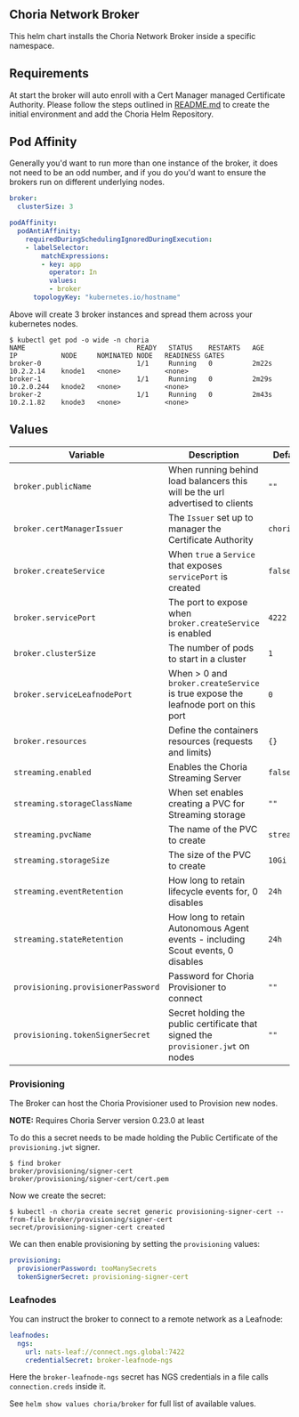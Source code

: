 ## Choria Network Broker

This helm chart installs the Choria Network Broker inside a specific namespace.

## Requirements

At start the broker will auto enroll with a Cert Manager managed Certificate Authority.
Please follow the steps outlined in [README.md](../README.md) to create the initial environment
and add the Choria Helm Repository.

## Pod Affinity

Generally you'd want to run more than one instance of the broker, it does not need to be an odd number,
and if you do you'd want to ensure the brokers run on different underlying nodes. 

```yaml
broker:
  clusterSize: 3

podAffinity:
  podAntiAffinity:
    requiredDuringSchedulingIgnoredDuringExecution:
    - labelSelector:
        matchExpressions:
        - key: app
          operator: In
          values:
          - broker
      topologyKey: "kubernetes.io/hostname"
```

Above will create 3 broker instances and spread them across your kubernetes nodes.

```nohighlight
$ kubectl get pod -o wide -n choria
NAME                            READY   STATUS    RESTARTS   AGE     IP           NODE     NOMINATED NODE   READINESS GATES
broker-0                        1/1     Running   0          2m22s   10.2.2.14    knode1   <none>           <none>
broker-1                        1/1     Running   0          2m29s   10.2.0.244   knode2   <none>           <none>
broker-2                        1/1     Running   0          2m43s   10.2.1.82    knode3   <none>           <none>
```

## Values

|Variable|Description|Default|
|--------|-----------|-------|
|`broker.publicName`|When running behind load balancers this will be the url advertised to clients|`""`|
|`broker.certManagerIssuer`|The `Issuer` set up to manager the Certificate Authority|`choria-ca`|
|`broker.createService`|When `true` a `Service` that exposes `servicePort` is created|`false`|
|`broker.servicePort`|The port to expose when `broker.createService` is enabled|`4222`|
|`broker.clusterSize`|The number of pods to start in a cluster|`1`|
|`broker.serviceLeafnodePort`|When > 0 and `broker.createService` is true expose the leafnode port on this port|`0`|
|`broker.resources`|Define the containers resources (requests and limits)|`{}`|
|`streaming.enabled`|Enables the Choria Streaming Server|`false`|
|`streaming.storageClassName`|When set enables creating a PVC for Streaming storage|`""`|
|`streaming.pvcName`|The name of the PVC to create|`streaming`|
|`streaming.storageSize`|The size of the PVC to create|`10Gi`|
|`streaming.eventRetention`|How long to retain lifecycle events for, 0 disables|`24h`|
|`streaming.stateRetention`|How long to retain Autonomous Agent events - including Scout events, 0 disables|`24h`|
|`provisioning.provisionerPassword`|Password for Choria Provisioner to connect|`""`|
|`provisioning.tokenSignerSecret`|Secret holding the public certificate that signed the `provisioner.jwt` on nodes|`""`|

### Provisioning

The Broker can host the Choria Provisioner used to Provision new nodes.

**NOTE:** Requires Choria Server version 0.23.0 at least

To do this a secret needs to be made holding the Public Certificate of the `provisioning.jwt` signer.

```nohighlight
$ find broker
broker/provisioning/signer-cert
broker/provisioning/signer-cert/cert.pem
```

Now we create the secret:

```nohighlight
$ kubectl -n choria create secret generic provisioning-signer-cert --from-file broker/provisioning/signer-cert
secret/provisioning-signer-cert created
```

We can then enable provisioning by setting the `provisioning` values:

```yaml
provisioning:
  provisionerPassword: tooManySecrets
  tokenSignerSecret: provisioning-signer-cert
```

### Leafnodes

You can instruct the broker to connect to a remote network as a Leafnode:

```yaml
leafnodes:
  ngs:
    url: nats-leaf://connect.ngs.global:7422
    credentialSecret: broker-leafnode-ngs
```

Here the `broker-leafnode-ngs` secret has NGS credentials in a file calls `connection.creds` inside it.

See `helm show values choria/broker` for full list of available values.
